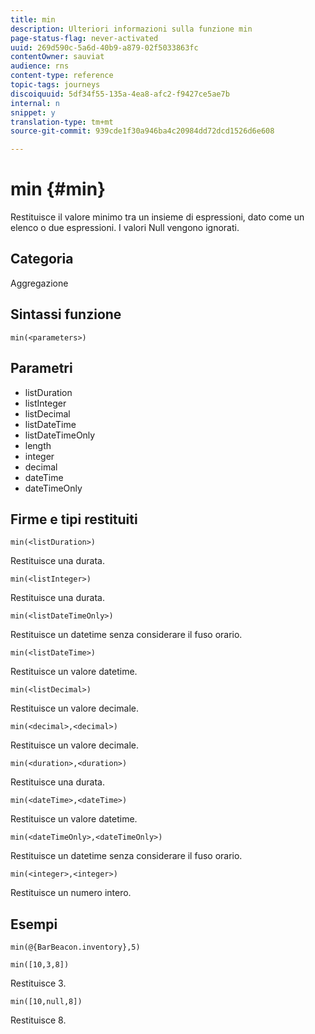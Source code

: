 ```yaml
---
title: min
description: Ulteriori informazioni sulla funzione min
page-status-flag: never-activated
uuid: 269d590c-5a6d-40b9-a879-02f5033863fc
contentOwner: sauviat
audience: rns
content-type: reference
topic-tags: journeys
discoiquuid: 5df34f55-135a-4ea8-afc2-f9427ce5ae7b
internal: n
snippet: y
translation-type: tm+mt
source-git-commit: 939cde1f30a946ba4c20984dd72dcd1526d6e608

---
```



# min {#min}

Restituisce il valore minimo tra un insieme di espressioni, dato come un elenco o due espressioni. I valori Null vengono ignorati.

## Categoria

Aggregazione

## Sintassi funzione

`min(<parameters>)`

## Parametri

* listDuration
* listInteger
* listDecimal
* listDateTime
* listDateTimeOnly
* length
* integer
* decimal
* dateTime
* dateTimeOnly

## Firme e tipi restituiti

`min(<listDuration>)`

Restituisce una durata.

`min(<listInteger>)`

Restituisce una durata.

`min(<listDateTimeOnly>)`

Restituisce un datetime senza considerare il fuso orario.

`min(<listDateTime>)`

Restituisce un valore datetime.

`min(<listDecimal>)`

Restituisce un valore decimale.

`min(<decimal>,<decimal>)`

Restituisce un valore decimale.

`min(<duration>,<duration>)`

Restituisce una durata.

`min(<dateTime>,<dateTime>)`

Restituisce un valore datetime.

`min(<dateTimeOnly>,<dateTimeOnly>)`

Restituisce un datetime senza considerare il fuso orario.

`min(<integer>,<integer>)`

Restituisce un numero intero.

## Esempi

`min(@{BarBeacon.inventory},5)`

`min([10,3,8])`

Restituisce 3.

`min([10,null,8])`

Restituisce 8.
